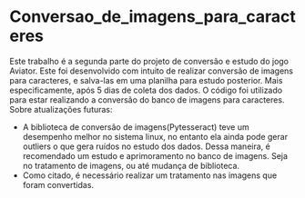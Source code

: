 # Conversao_de_imagens_para_caracteres
Este trabalho é a segunda parte do projeto de conversão e estudo do jogo Aviator. Este foi desenvolvido com intuito de realizar conversão de imagens para caracteres, e salva-las em uma planilha para estudo posterior. Mais especificamente, após 5 dias de coleta dos dados. O código foi utilizado para estar realizando a conversão do banco de imagens para caracteres. 
Sobre atualizações futuras:
- A biblioteca de conversão de imagens(Pytesseract) teve um desempenho melhor no sistema linux, no entanto ela ainda pode gerar outliers o que gera ruídos no estudo dos dados. Dessa maneira, é recomendado um estudo e aprimoramento no banco de imagens. Seja no tratamento de imagens, ou até mudança de biblioteca.
- Como citado, é necessário realizar um tratamento nas imagens que foram convertidas.

